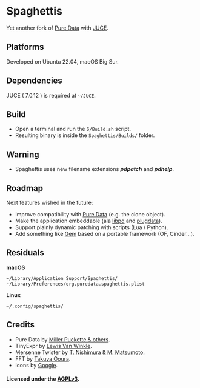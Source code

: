 
# Spaghettis

Yet another fork of [Pure Data](http://msp.ucsd.edu/) with [JUCE](https://github.com/juce-framework/JUCE).

## Platforms

Developed on Ubuntu 22.04, macOS Big Sur.
        
## Dependencies

JUCE ( 7.0.12 ) is required at `~/JUCE`.

## Build

- Open a terminal and run the `S/Build.sh` script.
- Resulting binary is inside the `Spaghettis/Builds/` folder.

## Warning

- Spaghettis uses new filename extensions ***pdpatch*** and ***pdhelp***.

## Roadmap

Next features wished in the future:

- Improve compatibility with [Pure Data](http://msp.ucsd.edu/) (e.g. the clone object).
- Make the application embeddable (ala [libpd](https://github.com/libpd/libpd) and [plugdata](https://github.com/plugdata-team/plugdata)).
- Support plainly dynamic patching with scripts (Lua / Python).
- Add something like [Gem](https://gem.iem.at/) based on a portable framework (OF, Cinder...).

## Residuals

**macOS**

    ~/Library/Application Support/Spaghettis/
    ~/Library/Preferences/org.puredata.spaghettis.plist

**Linux**

    ~/.config/spaghettis/
    
## Credits

- Pure Data by [Miller Puckette & others](http://msp.ucsd.edu/Software/pd-README.txt).
- TinyExpr by [Lewis Van Winkle](https://github.com/codeplea/tinyexpr).
- Mersenne Twister by [T. Nishimura & M. Matsumoto](http://www.math.sci.hiroshima-u.ac.jp/~m-mat).
- FFT by [Takuya Ooura](http://www.kurims.kyoto-u.ac.jp/~ooura/fft.html).
- Icons by [Google](https://github.com/google/material-design-icons).

#### Licensed  under the [AGPLv3](https://www.gnu.org/licenses/agpl-3.0.en.html).
